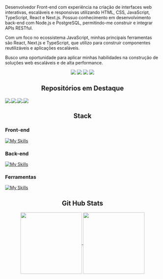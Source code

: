 <section>
  <p>Desenvolvedor Front-end com experiência na criação de interfaces web interativas, escaláveis e responsivas utilizando HTML, CSS, JavaScript, TypeScript, React e Next.js. Possuo conhecimento em desenvolvimento back-end com Node.js e PostgreSQL, permitindo-me construir e integrar APIs RESTful. 
  <p>Com um foco no ecossistema JavaScript, minhas principais ferramentas são React, Next.js e TypeScript, que utilizo para construir componentes reutilizáveis e aplicações escaláveis.</p>
  <p>Busco uma oportunidade para aplicar minhas habilidades na construção de soluções web escaláveis e de alta performance.</p>

</p>
  
  <div align="center">
    <a href="https://drive.google.com/file/d/1y_l-E_kSfJqox8U66rlDaJb2i59TvgAx/view?usp=sharing"><img src="https://img.shields.io/badge/-pt_BR_Cv-B0E0E6?style=for-the-badge&logo=googledocs"></a>
    <a href="https://drive.google.com/file/d/1dH_ud6AL3jxOkZ2sm0Gbzy_a4bp733mg/view?usp=sharing"><img src="https://img.shields.io/badge/-English_Cv-B0E0E6?style=for-the-badge&logo=googledocs"></a>
    <a href = "mailto:lucaslaino00@gmail.com" target="_blank"><img src="https://img.shields.io/badge/-Gmail-950606?style=for-the-badge&logo=gmail&logoColor=white" target="_blank"></a>    
    <a href="https://www.linkedin.com/in/lucaslaino" target="_blank"><img src="https://img.shields.io/badge/-LinkedIn-0C72EB?style=for-the-badge&logo=linkedin&logoColor=white" target="_blank"></a>
  </div>
</section>

<section>
  <h2 align="center">Repositórios em Destaque</h2>

  <a href="https://github.com/LucasLaino/Acme-dashboard">
    <img align="center" src="https://github-readme-stats.vercel.app/api/pin/?username=LucasLaino&repo=Acme-dashboard&theme=radical" />
  </a>
  
  <a href="https://github.com/LucasLaino/frontend-mentor-fylo-landing-page">
    <img align="center" src="https://github-readme-stats.vercel.app/api/pin/?username=LucasLaino&repo=frontend-mentor-fylo-landing-page&theme=radical" />
  </a>
  
  <a href="https://github.com/LucasLaino/algoritmos">
    <img align="center" src="https://github-readme-stats.vercel.app/api/pin/?username=LucasLaino&repo=algoritmos&theme=radical" />
  </a>
  
  <a href="https://github.com/LucasLaino/vnw-flix">
    <img align="center" src="https://github-readme-stats.vercel.app/api/pin/?username=LucasLaino&repo=vnw-flix&theme=radical" />
  </a>
</section>

<section>
  <h2 align="center">Stack</h2>
    <h3>Front-end</h3>

  [![My Skills](https://skillicons.dev/icons?i=html,css,javascript,typescript,react,next,tailwind,jest&theme=dark)](https://skillicons.dev)

  <h3>Back-end</h3>

  [![My Skills](https://skillicons.dev/icons?i=nodejs,postgres,npm,pnpm&theme=dark)](https://skillicons.dev)

  <h3>Ferramentas</h3>

  [![My Skills](https://skillicons.dev/icons?i=git,figma,vite,notion,vscode,vercel&theme=dark)](https://skillicons.dev)
</section>

<section align="center">
  <h2 align="center"> Git Hub Stats </h2>

  <a href="https://github.com/LucasLaino/github-readme-stats">
    <img height=200 align="center" src="https://github-readme-stats.vercel.app/api?username=LucasLaino&theme=radical" />
  </a>

  <a href="https://github.com/LucasLaino/convoychat">
    <img height=200 align="center" src="https://github-readme-stats.vercel.app/api/top-langs?username=LucasLaino&layout=compact&langs_count=8&theme=radical&card_width=320" />
  </a>
</section>